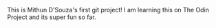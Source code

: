 This is Mithun D'Souza's first git project!
I am learning this on The Odin Project and its super fun so far.